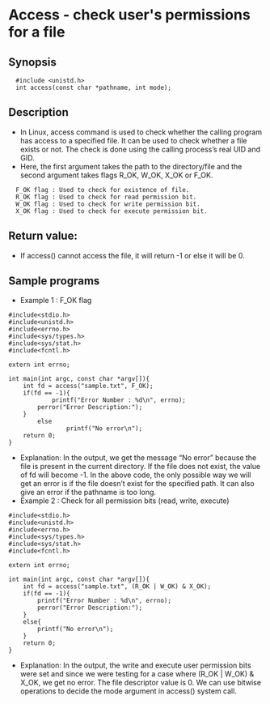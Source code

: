 # Access - check user's permissions for a file
## Synopsis
```
  #include <unistd.h>
  int access(const char *pathname, int mode);
```
## Description
- In Linux, access command is used to check whether the calling program has access to a specified file. It can be used to check whether a file exists or not. The check is done using the calling process’s real UID and GID.
- Here, the first argument takes the path to the directory/file and the second argument takes flags R_OK, W_OK, X_OK or F_OK.
```
  F_OK flag : Used to check for existence of file.
  R_OK flag : Used to check for read permission bit.
  W_OK flag : Used to check for write permission bit.
  X_OK flag : Used to check for execute permission bit.
```
## Return value:
- If access() cannot access the file, it will return -1 or else it will be 0.
## Sample programs
- Example 1 : F_OK flag
```
#include<stdio.h>
#include<unistd.h>
#include<errno.h>
#include<sys/types.h>
#include<sys/stat.h>
#include<fcntl.h>
  
extern int errno;
  
int main(int argc, const char *argv[]){
    int fd = access("sample.txt", F_OK);
    if(fd == -1){
            printf("Error Number : %d\n", errno);
        perror("Error Description:");
    }
        else
                printf("No error\n");
    return 0;
}
```
- Explanation: In the output, we get the message “No error” because the file is present in the current directory. If the file does not exist, the value of fd will become -1. In the above code, the only possible way we will get an error is if the file doesn’t exist for the specified path. It can also give an error if the pathname is too long.
- Example 2 : Check for all permission bits (read, write, execute)
```
#include<stdio.h>
#include<unistd.h>
#include<errno.h>
#include<sys/types.h>
#include<sys/stat.h>
#include<fcntl.h>
  
extern int errno;
  
int main(int argc, const char *argv[]){
    int fd = access("sample.txt", (R_OK | W_OK) & X_OK);
    if(fd == -1){
        printf("Error Number : %d\n", errno);
        perror("Error Description:");
    }
    else{
        printf("No error\n");
    }
    return 0;
}
```
- Explanation: In the output, the write and execute user permission bits were set and since we were testing for a case where (R_OK | W_OK) & X_OK, we get no error. The file descriptor value is 0. We can use bitwise operations to decide the mode argument in access() system call.


